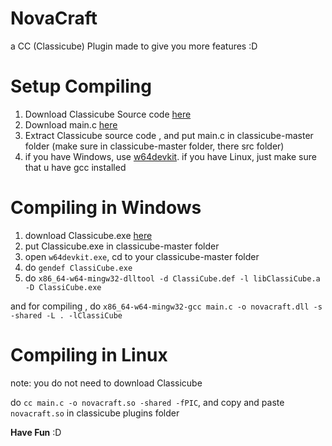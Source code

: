 # NovaCraft
a CC (Classicube) Plugin made to give you more features :D

# Setup Compiling

1. Download Classicube Source code [here](https://github.com/UnknownShadow200/ClassiCube/archive/refs/heads/master.zip)
2. Download main.c [here](https://raw.githubusercontent.com/mastergive514/NovaCraft2/main/main.c)
3. Extract Classicube source code , and put main.c in classicube-master folder (make sure in classicube-master folder, there src folder)
4. if you have Windows, use [w64devkit](https://github.com/skeeto/w64devkit). if you have Linux, just make sure that u have gcc installed
# Compiling in Windows

1. download Classicube.exe [here](https://www.classicube.net/download/)
2. put Classicube.exe in classicube-master folder
3. open `w64devkit.exe`, cd to your classicube-master folder
4. do `gendef ClassiCube.exe` 
5. do `x86_64-w64-mingw32-dlltool -d ClassiCube.def -l libClassiCube.a -D ClassiCube.exe`

and for compiling , do `x86_64-w64-mingw32-gcc main.c -o novacraft.dll -s -shared -L . -lClassiCube`


# Compiling in Linux
note: you do not need to download Classicube

do `cc main.c -o novacraft.so -shared -fPIC`, and copy and paste `novacraft.so` in classicube plugins folder


**Have Fun** :D
